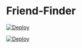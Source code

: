 # Friend-Finder

[![Deploy](https://www.herokucdn.com/deploy/button.svg)](https://heroku.com/deploy?template=https://github.com/heroku/node-js-sample)


[![Deploy](https://www.herokucdn.com/deploy/button.svg)](https://heroku.com/deploy)

